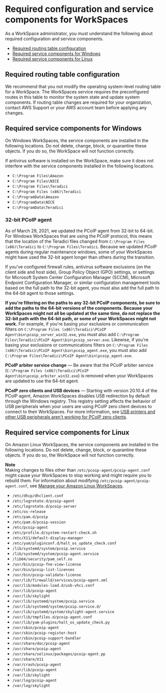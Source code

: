 # Required configuration and service components for WorkSpaces<a name="required-service-components"></a>

As a WorkSpace administrator, you must understand the following about required configuration and service components\.
+ [Required routing table configuration](#routing-table-configuration)
+ [Required service components for Windows](#required-service-components-windows)
+ [Required service components for Linux](#required-service-components-linux)

## Required routing table configuration<a name="routing-table-configuration"></a>

We recommend that you not modify the operating system\-level routing table for a WorkSpace\. The WorkSpaces service requires the preconfigured routes in this table to monitor the system state and update system components\. If routing table changes are required for your organization, contact AWS Support or your AWS account team before applying any changes\. 

## Required service components for Windows<a name="required-service-components-windows"></a>

On Windows WorkSpaces, the service components are installed in the following locations\. Do not delete, change, block, or quarantine these objects\. If you do so, the WorkSpace will not function correctly\.

If antivirus software is installed on the WorkSpace, make sure it does not interfere with the service components installed in the following locations\.
+ `C:\Program Files\Amazon`
+ `C:\Program Files\NICE`
+ `C:\Program Files\Teradici`
+ `C:\Program Files (x86)\Teradici`
+ `C:\ProgramData\Amazon`
+ `C:\ProgramData\NICE`
+ `C:\ProgramData\Teradici`

### 32\-bit PCoIP agent<a name="pcoip-agent-32-bit-to-64-bit"></a>

As of March 29, 2021, we updated the PCoIP agent from 32\-bit to 64\-bit\. For Windows WorkSpaces that are using the PCoIP protocol, this means that the location of the Teradici files changed from `C:\Program Files (x86)\Teradici` to `C:\Program Files\Teradici`\. Because we updated PCoIP agents during regular maintenance windows, some of your WorkSpaces might have used the 32\-bit agent longer than others during the transition\.

If you've configured firewall rules, antivirus software exclusions \(on the client side and host side\), Group Policy Object \(GPO\) settings, or settings for Microsoft System Center Configuration Manager \(SCCM\), Microsoft Endpoint Configuration Manager, or similar configuration management tools based on the full path to the 32\-bit agent, you must also add the full path to the 64\-bit agent to those settings\.

**If you're filtering on the paths to any 32\-bit PCoIP components, be sure to add the paths to the 64\-bit versions of the components\. Because your WorkSpaces might not all be updated at the same time, do not replace the 32\-bit path with the 64\-bit path, or some of your WorkSpaces might not work\.** For example, if you're basing your exclusions or communication filters on `C:\Program Files (x86)\Teradici\PCoIP Agent\bin\pcoip_server_win32.exe`, you must also add `C:\Program Files\Teradici\PCoIP Agent\bin\pcoip_server.exe`\. Likewise, if you're basing your exclusions or communications filters on `C:\Program Files (x86)\Teradici\PCoIP Agent\bin\pcoip_agent.exe`, you must also add `C:\Program Files\Teradici\PCoIP Agent\bin\pcoip_agent.exe`\.

**PCoIP arbiter service change** — Be aware that the PCoIP arbiter service \(`C:\Program Files (x86)\Teradici\PCoIP Agent\bin\pcoip_arbiter_win32.exe`\) is removed when your WorkSpaces are updated to use the 64\-bit agent\.

**PCoIP zero clients and USB devices** — Starting with version 20\.10\.4 of the PCoIP agent, Amazon WorkSpaces disables USB redirection by default through the Windows registry\. This registry setting affects the behavior of USB peripherals when your users are using PCoIP zero client devices to connect to their WorkSpaces\. For more information, see [USB printers and other USB peripherals aren't working for PCoIP zero clients](amazon-workspaces-troubleshooting.md#pcoip_zero_client_usb)\.

## Required service components for Linux<a name="required-service-components-linux"></a>

On Amazon Linux WorkSpaces, the service components are installed in the following locations\. Do not delete, change, block, or quarantine these objects\. If you do so, the WorkSpace will not function correctly\.

**Note**  
Making changes to files other than `/etc/pcoip-agent/pcoip-agent.conf` might cause your WorkSpaces to stop working and might require you to rebuild them\. For information about modifying `/etc/pcoip-agent/pcoip-agent.conf`, see [Manage your Amazon Linux WorkSpaces](manage_linux_workspace.md)\.
+ `/etc/dhcp/dhclient.conf`
+ `/etc/logrotate.d/pcoip-agent`
+ `/etc/logrotate.d/pcoip-server`
+ `/etc/os-release`
+ `/etc/pam.d/pcoip`
+ `/etc/pam.d/pcoip-session`
+ `/etc/pcoip-agent`
+ `/etc/profile.d/system-restart-check.sh`
+ `/etc/X11/default-display-manager`
+ `/etc/yum/pluginconf.d/halt_os_update_check.conf`
+ `/lib/systemd/system/pcoip.service`
+ `/lib/systemd/system/pcoip-agent.service`
+ `/lib64/security/pam_self.so`
+ `/usr/bin/pcoip-fne-view-license`
+ `/usr/bin/pcoip-list-licenses`
+ `/usr/bin/pcoip-validate-license`
+ `/usr/lib/firewalld/services/pcoip-agent.xml`
+ `/usr/lib/modules-load.d/usb-vhci.conf`
+ `/usr/lib/pcoip-agent`
+ `/usr/lib/skylight`
+ `/usr/lib/systemd/system/pcoip.service`
+ `/usr/lib/systemd/system/pcoip.service.d/`
+ `/usr/lib/systemd/system/skylight-agent.service`
+ `/usr/lib/tmpfiles.d/pcoip-agent.conf`
+ `/usr/lib/yum-plugins/halt_os_update_check.py`
+ `/usr/sbin/pcoip-agent`
+ `/usr/sbin/pcoip-register-host`
+ `/usr/sbin/pcoip-support-bundler`
+ `/usr/share/doc/pcoip-agent`
+ `/usr/share/pcoip-agent`
+ `/usr/share/selinux/packages/pcoip-agent.pp`
+ `/usr/share/X11`
+ `/var/crash/pcoip-agent`
+ `/var/lib/pcoip-agent`
+ `/var/lib/skylight`
+ `/var/log/pcoip-agent` 
+ `/var/log/skylight`